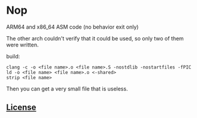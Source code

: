 # Nop
ARM64 and x86_64 ASM code (no behavior exit only)

The other arch couldn't verify that it could be used, so only two of them were written.

build:
```shell
clang -c -o <file name>.o <file name>.S -nostdlib -nostartfiles -fPIC
ld -o <file name> <file name>.o <-shared>
strip <file name>
```
Then you can get a very small file that is useless.

## [License](https://github.com/Cai-Ming-Yu/Nop/blob/C-M-Y/LICENSE)